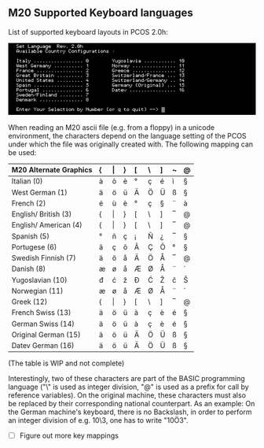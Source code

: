 ## M20 Supported Keyboard languages 

List of supported keyboard layouts in PCOS 2.0h:

<p align="center">
  <img src="article_media/keyb_lang.png" alt="PCOS 2.0h supported keyboard languages" width="700px"/>
</p>

When reading an M20 ascii file (e.g. from a floppy) in a unicode environment, the characters depend on the language setting of the PCOS under which the file was originally created with. The following mapping can be used:

| M20 Alternate Graphics | { | \| | } | [ | \\ | ] | ~ | @ |
| :--------------------- | :--- | :--- | :--- | :--- | :--- | :--- | :--- | :--- |
| Italian (0)            | à | ò | è | ° | ç  | é | ì | § |
| West German (1)        | ä | ö | ü | Ä | Ö  | Ü | ß | § |
| French (2)             | é | ù | è | ° | ç  | § | ¨ | à |
| English/ British (3)   | { | \| | } | [ | \\ | ] | ‾ | @ |
| English/ American (4)  | { | \| | } | [ | \\ | ] | ‾ | @ |
| Spanish (5)            | ° | ñ | ç | ¡ | Ñ  | ¿ | ‾ | § |
| Portugese (6)          | ã | ç | õ | Ã | Ç  | Õ | ° | § |
| Swedish Finnish (7)    | ä | ö | å | Ä | Ö  | Å | ‾ | @ |
| Danish (8)             | æ | ø | å | Æ | Ø  | Å | ¨ | ´ |
| Yugoslavian (10)       | đ | ć | ž | Đ | Ć  | Ž | č | Š |
| Norwegian (11)         | æ | ø | å | Æ | Ø  | Å | ¨ | ´ |
| Greek (12)             | { | \| | } | [ | \\ | ] | ‾ | @ |
| French Swiss (13)      | ä | ö | ü | à | ç  | è | é | § |
| German Swiss (14)      | ä | ö | ü | à | ç  | è | é | § |
| Original German (15)   | ä | ö | ü | Ä | Ö  | Ü | ß | § |
| Datev German (16)      | ä | ö | ü | Ä | Ö  | Ü | ß | § |

(The table is WIP and not complete)

Interestingly, two of these characters are part of the BASIC programming language ("\\" is used as integer division, "@" is used as a prefix for call by reference variables). On the original machine, these characters must also be replaced by their corresponding national counterpart. As an example: On the German machine's keyboard, there is no Backslash, in order to perform an integer division of e.g. 10\3, one has to write "10Ö3".

- [ ] Figure out more key mappings
